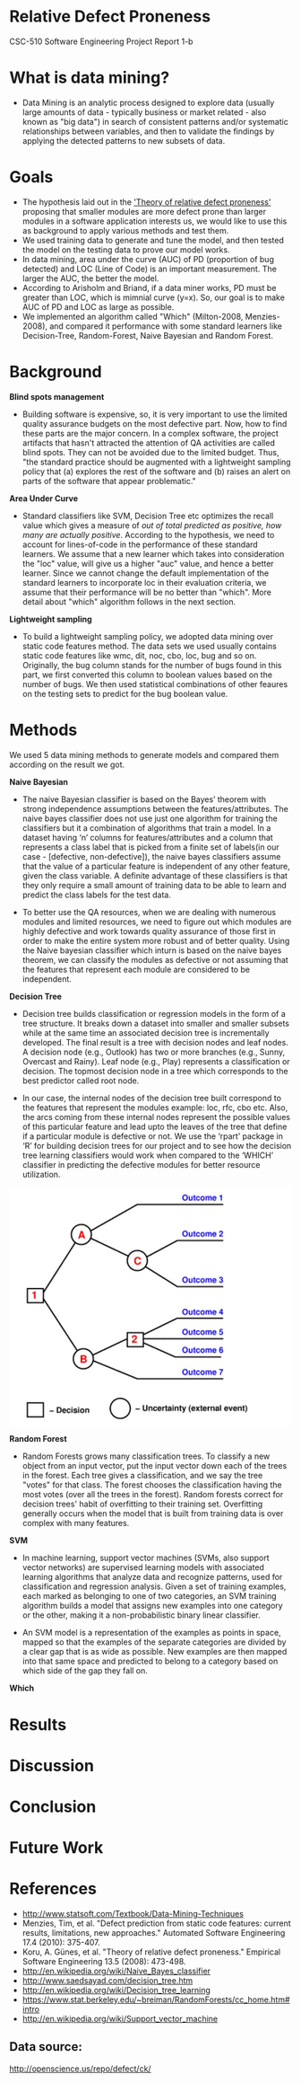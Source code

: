 ﻿# Relative Defect Proneness
  
 CSC-510 Software Engineering
 Project Report 1-b
  
# What is data mining?
- Data Mining is an analytic process designed to explore data (usually large amounts of data - typically business or market related - also known as "big data") in search of consistent patterns and/or systematic relationships between variables, and then to validate the findings by applying the detected patterns to new subsets of data.

# Goals
- The hypothesis laid out in the ['Theory of relative defect proneness'](http://link.springer.com.prox.lib.ncsu.edu/article/10.1007%2Fs10664-008-9080-x) proposing that smaller modules are more defect prone than larger modules in a software application interests us, we would like to use this as background to apply various methods and test them.
- We used training data to generate and tune the model, and then tested the model on the testing data to prove our model works.
- In data mining, area under the curve (AUC) of PD (proportion of bug detected) and LOC (Line of Code) is an important measurement. The larger the AUC, the better the model. 
- According to Arisholm and Briand, if a data miner works, PD must be greater than LOC, which is mimnial curve (y=x). So, our goal is to make AUC of PD and LOC as large as possible.
- We implemented an algorithm called "Which" (Milton-2008, Menzies-2008), and compared it performance with some standard learners like Decision-Tree, Random-Forest, Naive Bayesian and Random Forest.

# Background

**Blind spots management**
- Building software is expensive, so, it is very important to use the limited quality assurance budgets on the most defective part. Now, how to find these parts are the major concern. 
In a complex software, the project artifacts that hasn't attracted the attention of QA activities are called blind spots. They can not be avoided due to the limited budget. Thus, "the standard practice should be augmented with a lightweight sampling policy that (a) explores the rest of the software and (b) raises an alert on parts of the software that appear problematic."

**Area Under Curve**
- Standard classifiers like SVM, Decision Tree etc optimizes the recall value which gives a measure of _out of total predicted as positive, how many are actually positive_. According to the hypothesis, we need to account for lines-of-code in the performance of these standard learners. We assume that a new learner which takes into consideration the "loc" value, will give us a higher "auc" value, and hence a better learner. Since we cannot change the default implementation of the standard learners to incorporate loc in their evaluation criteria, we assume that their performance will be no better than "which". More detail about "which" algorithm follows in the next section.

**Lightweight sampling**
- To build a lightweight sampling policy, we adopted data mining over static code features method. The data sets we used usually contains static code features like wmc, dit, noc, cbo, loc, bug and so on. Originally, the bug column stands for the number of bugs found in this part, we first converted this column to boolean values based on the number of bugs. We then used statistical combinations of other feaures on the testing sets to predict for the bug boolean value. 


# Methods
We used 5 data mining methods to generate models and compared them according on the result we got.

**Naive Bayesian**
- The naive Bayesian classifier is based on the Bayes’ theorem with strong independence assumptions between the features/attributes. The naive bayes classifier does not use just one algorithm for training the classifiers but it a combination of algorithms that train a model. In a dataset having ‘n’ columns for features/attributes and a column that represents a class label that is picked from a finite set of labels(in our case - [defective, non-defective]), the naive bayes classifiers assume that the value of a particular feature is independent of any other feature, given the class variable. A definite advantage of these classifiers is that they only require a small amount of training data to be able to learn and predict the class labels for the test data.

- To better use the QA resources, when we are dealing with numerous modules and limited resources, we need to figure out which modules are highly defective and work towards quality assurance of those first in order to make the entire system more robust and of better quality. Using the Naive bayesian classifier which inturn is based on the naive bayes theorem, we can classify the modules as defective or not assuming that the features that represent each module are considered to be independent. 

**Decision Tree**
- Decision tree builds classification or regression models in the form of a tree structure. It breaks down a dataset into smaller and smaller subsets while at the same time an associated decision tree is incrementally developed. The final result is a tree with decision nodes and leaf nodes. A decision node (e.g., Outlook) has two or more branches (e.g., Sunny, Overcast and Rainy). Leaf node (e.g., Play) represents a classification or decision. The topmost decision node in a tree which corresponds to the best predictor called root node.

- In our case, the internal nodes of the decision tree built correspond to the features that represent the modules example: loc, rfc, cbo etc. Also, the arcs coming from these internal nodes represent the possible values of this particular feature and lead upto the leaves of the tree that define if a particular module is defective or not. We use the ‘rpart’ package in ‘R’ for building decision trees for our project and to see how the decision tree learning classifiers would work when compared to the ‘WHICH’ classifier in  predicting the defective modules for better resource utilization.
<img align=center src="./pic/decisionTree.JPG">

**Random Forest**
- Random Forests grows many classification trees. To classify a new object from an input vector, put the input vector down each of the trees in the forest. Each tree gives a classification, and we say the tree "votes" for that class. The forest chooses the classification having the most votes (over all the trees in the forest). Random forests correct for decision trees' habit of overfitting to their training set. Overfitting generally occurs when the model that is built from training data is over complex with many features.

**SVM**
- In machine learning, support vector machines (SVMs, also support vector networks) are supervised learning models with associated learning algorithms that analyze data and recognize patterns, used for classification and regression analysis. Given a set of training examples, each marked as belonging to one of two categories, an SVM training algorithm builds a model that assigns new examples into one category or the other, making it a non-probabilistic binary linear classifier.

- An SVM model is a representation of the examples as points in space, mapped so that the examples of the separate categories are divided by a clear gap that is as wide as possible. New examples are then mapped into that same space and predicted to belong to a category based on which side of the gap they fall on.
 
**Which**

# Results

# Discussion

# Conclusion

# Future Work

# References
- http://www.statsoft.com/Textbook/Data-Mining-Techniques
- Menzies, Tim, et al. "Defect prediction from static code features: current results, limitations, new approaches."   Automated Software Engineering 17.4 (2010): 375-407.
- Koru, A. Günes, et al. "Theory of relative defect proneness." Empirical Software Engineering 13.5 (2008): 473-498.
- http://en.wikipedia.org/wiki/Naive_Bayes_classifier
- http://www.saedsayad.com/decision_tree.htm
- http://en.wikipedia.org/wiki/Decision_tree_learning
- https://www.stat.berkeley.edu/~breiman/RandomForests/cc_home.htm#intro
- http://en.wikipedia.org/wiki/Support_vector_machine

## Data source:
http://openscience.us/repo/defect/ck/

